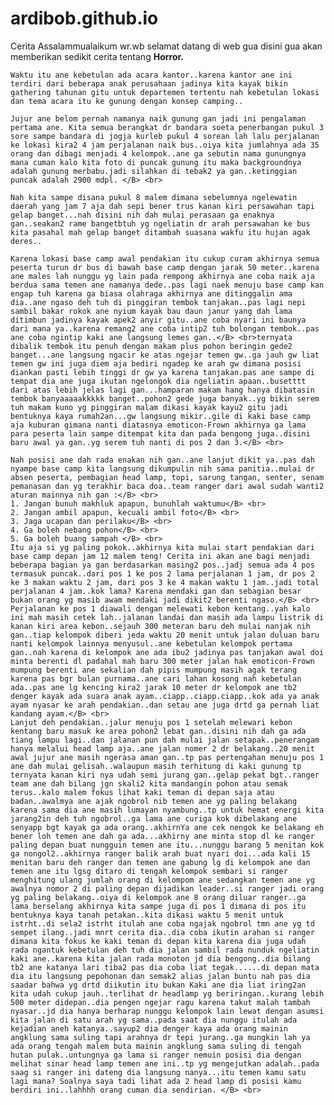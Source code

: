# ardibob.github.io
Cerita
Assalammualaikum wr.wb selamat datang di web gua disini gua akan memberikan sedikit cerita tentang <B>Horror.</B> <br>
			
	Waktu itu ane kebetulan ada acara kantor..karena kantor ane ini terdiri dari beberapa anak perusahaan jadinya kita kayak bikin gathering tahunan gitu untuk departemen tertentu nah kebetulan lokasi dan tema acara itu ke gunung dengan konsep camping..

	Jujur ane belom pernah namanya naik gunung gan jadi ini pengalaman pertama ane. Kita semua berangkat dr bandara soeta penerbangan pukul 3 sore sampe bandara di jogja kurleb pukul 4 sorean lah lalu perjalanan ke lokasi kira2 4 jam perjalanan naik bus..oiya kita jumlahnya ada 35 orang dan dibagi menjadi 4 kelompok..ane ga sebutin nama gunungnya mana cuman kalo kita foto di puncak gunung itu maka backgroundnya adalah gunung merbabu.jadi silahkan di tebak2 ya gan..ketinggian puncak adalah 2900 mdpl. </B> <br>

	Nah kita sampe disana pukul 8 malem dimana sebelumnya ngelewatin daerah yang jam 7 aja dah sepi bener trus kanan kiri persawahan tapi gelap banget...nah disini nih dah mulai perasaan ga enaknya gan..seakan2 rame bangetbtuh yg ngeliatin dr arah persawahan ke bus kita pasahal mah gelap banget ditambah suasana wakfu itu hujan agak deres..

	Karena lokasi base camp awal pendakian itu cukup curam akhirnya semua peserta turun dr bus di bawah base camp dengan jarak 50 meter..karena ane males lah nunggu yg lain pada rempong akhirnya ane coba naik aja berdua sama temen ane namanya dede..pas lagi naek menuju base camp kan engap tuh karena ga biasa olahraga akhirnya ane ditinggalin ama dia..ane ngaso deh tuh di pinggiran tembok tanjakan..pas lagi nepi sambil bakar rokok ane nyium kayak bau daun janur yang dah lama ditimbun jadinya kayak apek2 anyir gitu..ane coba nyari ini baunya dari mana ya..karena remang2 ane coba intip2 tuh bolongan tembok..pas ane coba ngintip kaki ane langsung lemes gan..</B> <br>ternyata dibalik tembok itu penuh dengan makam plus pohon beringin gede2 banget...ane langsung ngacir ke atas ngejar temen gw..ga jauh gw liat temen gw ini juga diem aja bediri ngadep ke arah gw dimana posisi diankan pasti lebih tinggi dr gw ya karena tanjakan.pas ane sampe di tempat dia ane juga ikutan ngelongok dia ngeliatin apaan..busetttt dari atas lebih jelas lagi gan...hamparan makam hang hanya dibatasin tembok banyaaaaakkkkk banget..pohon2 gede juga banyak..yg bikin serem tuh makam kuno yg pinggiran malam dikasi kayak kayu2 gitu jadi bentuknya kaya rumah2an...gw langsung mikir..gile di kaki base camp aja kuburan gimana nanti diatasnya emoticon-Frown akhirnya ga lama para peserta lain sampe ditempat kita dan pada bengong juga..disini baru awal ya gan..yg serem tuh nanti di pos 2 dan 3.</B> <br>

	Nah posisi ane dah rada enakan nih gan..ane lanjut dikit ya..pas dah nyampe base camp kita langsung dikumpulin nih sama panitia..mulai dr absen peserta, pembagian head lamp, topi, sarung tangan, senter, senam pemanasan dan yg terakhir baca doa..team ranger dari awal sudah wanti2 aturan mainnya nih gan :</B> <br>
	1. Jangan bunuh makhluk apapun, bunuhlah waktumu</B> <br>
	2. Jangan ambil apapun, kecuali ambil foto</B> <br>
	3. Jaga ucapan dan perilaku</B> <br>
	4. Ga boleh nebang pohon</B> <br>
	5. Ga boleh buang sampah </B> <br>
	Itu aja si yg paling pokok..akhirnya kita mulai start pendakian dari base camp depan jam 12 malem teng! Cerita ini akan ane bagi menjadi beberapa bagian ya gan berdasarkan masing2 pos..jadj semua ada 4 pos termasuk puncak..dari pos 1 ke pos 2 lama perjalanan 1 jam, dr pos 2 ke 3 makan waktu 2 jam, dari pos 3 ke 4 makan waktu 1 jam..jadi total perjalanan 4 jam..kok lama? Karena mendaki gan dan sebagian besar bukan orang yg masib awam mendaki jadi dikit2 berenti ngaso.</B> <br>
	Perjalanan ke pos 1 diawali dengan melewati kebon kentang..yah kalo ini mah masih cetek lah..jalanan landai dan masih ada lampu listrik di kanan kiri area kebon..sejauh 300 meteran baru deh mulai nanjak nih gan..tiap kelompok diberi jeda waktu 20 menit untuk jalan duluan baru nanti kelompok lainnya menyusul..ane kebetulan kelompok pertama gan..nah karena di kelompok ane ada ibu2 jadinya pas tanjakan awal doi minta berenti dl padahal mah baru 300 meter jalan hak emoticon-Frown mumpung berenti ane sekalian dah pipis mumpung masih agak terang karena pas bgr bulan purnama..ane cari lahan kosong nah kebetulan ada..pas ane lg kencing kira2 jarak 10 meter dr kelompok ane tb2 denger kayak ada suara anak ayam..ciapp..ciapp.ciapp..kok ada ya anak ayam nyasar ke arah pendakian..dan setau ane juga drtd ga pernah liat kandang ayam.</B> <br>
	Lanjut deh pendakian..jalur menuju pos 1 setelah melewari kebon kentang baru masuk ke area pohon2 lebat gan..disini nih dah ga ada tiang lampu lagi..dan jalanan pun dah mulai jalan setapak..penerangam hanya melalui head lamp aja..ane jalan nomer 2 dr belakang..20 menit awal jujur ane masih ngerasa aman gan..tp pas pertengahan menuju pos 1 ane dah mulai gelisah..walaupun masih terhitung di kaki gunung tp ternyata kanan kiri nya udah semi jurang gan..gelap pekat bgt..ranger team ane dah bilang jgn skali2 kita mandangin pohon atau semak terus..kalo malem fokus lihat kaki teman di depan saja atau badan..awalmya ane ajak ngobrol nib temen ane yg paling belakang karena sama dia ane masih lumayan nyambung..tp untuk hemat energi kita jarang2in deh tuh ngobrol..ga lama ane curiga kok dibelakang ane senyapp bgt kayak ga ada orang..akhirnYa ane cek nengok ke belakang eh bener loh temen ane dah ga ada...akhirny ane minta stop dl ke ranger paling depan buat nungguin temen ane itu...nunggu barang 5 menitan kok ga nongol2..akhirnya ranger balik arah buat nyari doi...ada kali 15 menitan baru deh ranger dan temen ane gabung lg di kelompok ane dan temen ane itu lgsg ditaro di tengah kelompok sembari si ranger menghitung ulang jumlah orang di kelompom ane sedangkan temen ane yg awalnya nomor 2 di paling depan dijadikan leader..si ranger jadi orang yg paling belakang..oiya di kelompok ane 8 orang diluar ranger..ga lama berselang akhirnya kita sampe juga di pos 1 dimana di pos itu bentuknya kaya tanah petakan..kita dikasi waktu 5 menit untuk istrht..di sela2 istrht itulah ane coba ngajak ngobrol tmn ane yg td sempet ilang..jadi mnrt cerita dia..dia coba ikutin arahan si ranger dimana kita fokus ke kaki teman di depan kita karena dia juga udah rada ngantuk kebetulan deh tuh dia jalan sambil rada nunduk ngeliatin kaki ane..karena kita jalan rada monoton jd dia bengong..dia bilang tb2 ane katanya lari tiba2 pas dia coba liat tegak......di depan mata dia itu langsung pepohonan dan semak2 alias jalan buntu nah pas dia saadar bahwa yg drtd diikutin itu bukan Kaki ane dia liat iring2an kita udah cukup jauh..terlihat dr headlamp yg beriringan..kurang lebih 500 meter didepan..dia pengen ngejar ragu karena takut malah tambah nyasar..jd dia hanya berharap nunggu kelompok lain lewat dengan asumsi kita jalan di satu arah yg sama..pada saat dia nunggu itulah ada kejadian aneh katanya..sayup2 dia denger kaya ada orang mainin angklung sama suling tapi arahnya dr tepi jurang..ga mungkin lah ya ada orang tengah malem buta mainin angklung sama suling di tengah hutan pulak..untungnya ga lama si ranger nemuin posisi dia dengan melihat sinar head lamp temen ane ini..tp yg mengejutkan adalah..pada saag si ranger ini dateng dia langsung nanya...itu temen kamu satu lagi mana? Soalnya saya tadi lihat ada 2 head lamp di posisi kamu berdiri ini..lahhhh orang cuman dia sendirian. </B> <br>
